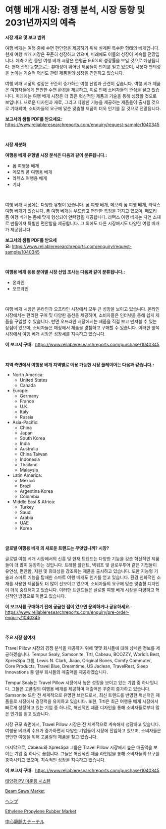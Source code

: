 <p><h1>여행 베개 시장: 경쟁 분석, 시장 동향 및 2031년까지의 예측</h1></p><p><strong>시장 개요 및 보고 범위</strong></p>
<p><p>여행 베개는 여행 중에 수면 편안함을 제공하기 위해 설계된 특수한 형태의 베개입니다. 현재 여행 베개 시장은 꾸준히 성장하고 있으며, 미래에도 이들의 성장이 계속될 전망입니다. 예측 기간 동안 여행 베개 시장은 연평균 9.6%의 성장률을 보일 것으로 예상됩니다. 현재 산업 동향으로는 휴대성이 뛰어난 제품들이 인기를 얻고 있으며, 사용자 편의성을 높이는 기술적 혁신도 관련 제품들의 성장을 견인하고 있습니다. </p><p>여행 베개 시장의 성장은 꾸준히 증가하는 여행 산업과 관련이 깊습니다. 여행 베개 제품은 여행자들에게 편안한 수면 환경을 제공하고, 이로 인해 소비자들의 관심을 끌고 있습니다. 미래에는 여행 베개 시장은 더 많은 혁신적인 제품과 기술을 통해 성장할 것으로 보입니다. 새로운 디자인과 재료, 그리고 다양한 기능을 제공하는 제품들이 출시될 것으로 기대되며, 소비자들의 요구에 맞춘 맞춤형 제품이 더욱 인기를 끌 것으로 전망됩니다.</p></p>
<p><strong>보고서의 샘플 PDF를 받으세요:</strong> <a href="https://www.reliableresearchreports.com/enquiry/request-sample/1040345">https://www.reliableresearchreports.com/enquiry/request-sample/1040345</a></p>
<p>&nbsp;</p>
<p><strong>시장 세분화</strong></p>
<p><strong>여행용 베개 유형별 시장 분석은 다음과 같이 분류됩니다.:</strong></p>
<p><ul><li>폼 여행용 베개</li><li>메모리 폼 여행용 베개</li><li>라텍스 여행용 베개</li><li>기타</li></ul></p>
<p>&nbsp;</p>
<p><p>여행 베개 시장에는 다양한 유형이 있습니다. 폼 여행 베개, 메모리 폼 여행 베개, 라텍스 여행 베개가 있습니다. 폼 여행 베개는 부드럽고 편안한 특징을 가지고 있으며, 메모리 폼 여행 베개는 몸에 맞게 형성되어 안락함을 제공합니다. 라텍스 여행 베개는 자연 소재로 만들어져 특별한 편안함을 제공합니다. 그 외에도 다른 시장에서도 다양한 여행 베개가 제공됩니다.</p></p>
<p><strong>보고서의 샘플 PDF를 받으세요:</strong>&nbsp;<a href="https://www.reliableresearchreports.com/enquiry/request-sample/1040345">https://www.reliableresearchreports.com/enquiry/request-sample/1040345</a></p>
<p>&nbsp;</p>
<p><strong> 여행용 베개 응용 분야별 시장 산업 조사는 다음과 같이 분류됩니다.:</strong></p>
<p><ul><li>온라인</li><li>오프라인</li></ul></p>
<p>&nbsp;</p>
<p><p>여행 베개 시장은 온라인과 오프라인 시장에서 모두 큰 성장을 보이고 있습니다. 온라인 시장에서는 편리한 구매 및 다양한 옵션을 제공하며, 소비자들은 인터넷을 통해 쉽게 제품을 구입할 수 있습니다. 반면 오프라인 시장에서는 제품을 직접 보고 만져볼 수 있는 장점이 있으며, 소비자들은 매장에서 제품을 경험하고 구매할 수 있습니다. 이러한 양쪽 시장에서 여행 베개 시장은 성장세를 지속하고 있습니다.</p></p>
<p><strong>이 보고서 구매:</strong>&nbsp; <a href="https://www.reliableresearchreports.com/purchase/1040345">https://www.reliableresearchreports.com/purchase/1040345</a></p>
<p>&nbsp;</p>
<p><strong>지역 측면에서 여행용 베개 지역별로 이용 가능한 시장 플레이어는 다음과 같습니다.:</strong></p>
<p><ul>
    <li>
        North America:
        <ul>
            <li>United States</li>
            <li>Canada</li>
        </ul>
    </li>
    <li>
        Europe:
        <ul>
            <li>Germany</li>
            <li>France</li>
            <li>U.K.</li>
            <li>Italy</li>
            <li>Russia</li>
        </ul>
    </li>
    <li>
        Asia-Pacific:
        <ul>
            <li>China</li>
            <li>Japan</li>
            <li>South Korea</li>
            <li>India</li>
            <li>Australia</li>
            <li>China Taiwan</li>
            <li>Indonesia</li>
            <li>Thailand</li>
            <li>Malaysia</li>
        </ul>
    </li>
    <li>
        Latin America:
        <ul>
            <li>Mexico</li>
            <li>Brazil</li>
            <li>Argentina Korea</li>
            <li>Colombia</li>
        </ul>
    </li>
    <li>
        Middle East & Africa:
        <ul>
            <li>Turkey</li>
            <li>Saudi</li>
            <li>Arabia</li>
            <li>UAE</li>
            <li>Korea</li>
        </ul>
    </li>
    </ul></p>
<p>&nbsp;</p>
<p><strong>글로벌 여행용 베개 의 새로운 트렌드는 무엇입니까? 시장?</strong></p>
<p><p>글로벌 여행 베개 시장에서의 신흥 및 현재 트렌드는 다양한 기능을 갖춘 혁신적인 제품들이 더 많이 등장하는 것입니다. 트래블 플랜트, 넥워프 및 글로우투어 같은 기업들이 유연성, 편안함, 지원 및 휴대성을 강조하는 제품을 출시하고 있습니다. 또한 지능형 기술과 스마트 기능을 탑재한 스마트 여행 베개도 인기를 얻고 있습니다. 환경 친화적인 소재를 사용한 제품들도 더 많이 선보이고 있으며, 소비자들의 요구에 맞춘 맞춤형 디자인이 더욱 중요해지고 있습니다. 이러한 트렌드들은 글로벌 여행 베개 시장을 다양하고 혁신적인 방향으로 이끌고 있습니다.</p></p>
<p><strong>이 보고서를 구매하기 전에 궁금한 점이 있으면 문의하거나 공유하세요.</strong>- <a href="https://www.reliableresearchreports.com/enquiry/pre-order-enquiry/1040345">https://www.reliableresearchreports.com/enquiry/pre-order-enquiry/1040345</a></p>
<p>&nbsp;</p>
<p><strong>주요 시장 참여자</strong></p>
<p><p>Travel Pillow 시장의 경쟁 분석을 제공하기 위해 몇몇 회사들에 대해 상세한 정보를 제공하겠습니다. Tempur Sealy, Samsonite, Trtl, Cabeau, BCOZZY, World’s Best, XpresSpa 그룹, Lewis N. Clark, Jiaao, Original Bones, Comfy Commuter, Core Products, Travel Blue, Dreamtime, US Jaclean, TravelRest, Sleep Innovations 중 일부 회사들의 매출액을 제공하겠습니다.</p><p>Tempur Sealy는 Travel Pillow 시장에서 높은 성장을 보이고 있는 기업 중 하나입니다. 그들은 고품질의 여행용 베개를 제공하며 매출액은 꾸준히 증가하고 있습니다. Samsonite 또한 전 세계적으로 유명한 브랜드로서, 최신 트렌드를 반영한 혁신적인 제품들로 시장에서 경쟁력을 유지하고 있습니다. 또한, Trtl은 최근 여행용 베개 시장에서 빠르게 성장하고 있는 기업 중 하나로, 혁신적인 제품 디자인을 통해 소비자들로부터 많은 인기를 얻고 있습니다.</p><p>시장 규모 측면에서, Travel Pillow 시장은 전 세계적으로 계속해서 성장하고 있습니다. 여행용 베개의 수요가 증가하면서 다양한 기업들이 시장에 진입하고 있으며, 소비자들은 편안한 여행을 위해 고품질의 제품을 찾고 있습니다.</p><p>마지막으로, Cabeau와 XpresSpa 그룹은 Travel Pillow 시장에서 높은 매출액을 보이는 기업 중 하나로 꼽힙니다. 그들은 혁신적인 제품 라인업을 통해 소비자들의 요구를 충족시키고 있으며, 지속적인 성장을 지속하고 있습니다.</p></p>
<p><strong>이 보고서 구매:</strong>&nbsp;&nbsp;<a href="https://www.reliableresearchreports.com/purchase/1040345">https://www.reliableresearchreports.com/purchase/1040345</a></p>
<p><p><a href="https://github.com/lkwggful07722/Market-Research-Report-List-1/blob/main/607295515999.md">태양광 PV 마운팅 시스템</a></p><p><a href="https://view.publitas.com/reportprime-1/global-beam-saws-market-by-types-applications-and-major-players-with-regional-growth-rate-analysis-and-development-situation-from-2024-to-2031/">Beam Saws Market</a></p><p><a href="https://github.com/mathieurico66/Market-Research-Report-List-1/blob/main/204921417298.md">ヘンプ</a></p><p><a href="https://pretty-mail-caf.notion.site/Ethylene-Propylene-Rubber-Market-Research-Report-Reveals-The-Latest-Trends-And-Opportunities-of-this-cd6d0f40926d4b51aa04120c601377a5">Ethylene Propylene Rubber Market</a></p><p><a href="https://github.com/ycmtqqhvk3273/Market-Research-Report-List-1/blob/main/837162517297.md">中心静脈カテーテル</a></p></p>
